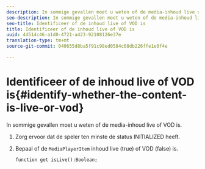 ```yaml
---
description: In sommige gevallen moet u weten of de media-inhoud live of VOD is.
seo-description: In sommige gevallen moet u weten of de media-inhoud live of VOD is.
seo-title: Identificeer of de inhoud live of VOD is
title: Identificeer of de inhoud live of VOD is
uuid: 4d514c46-a1d0-4721-a423-92108126e37e
translation-type: tm+mt
source-git-commit: 040655d8ba5f91c98ed0584c08db226ffe1e0f4e

---
```



# Identificeer of de inhoud live of VOD is{#identify-whether-the-content-is-live-or-vod}

In sommige gevallen moet u weten of de media-inhoud live of VOD is.

1. Zorg ervoor dat de speler ten minste de status INITIALIZED heeft.
1. Bepaal of de `MediaPlayerItem` inhoud live (true) of VOD (false) is.

   ```
   function get isLive():Boolean;
   ```

